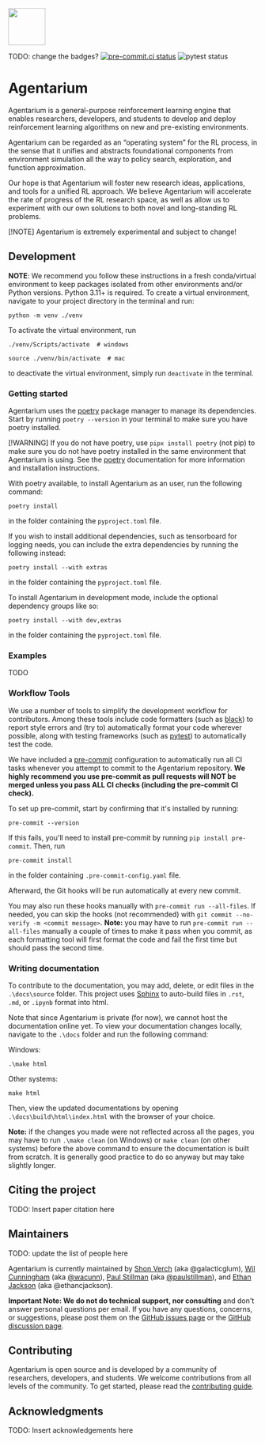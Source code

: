 <img style="width: 75px" src="https://github.com/social-ai-uoft/gem/blob/main/media/gem-pendant.png" />

TODO: change the badges?
[![pre-commit.ci status](https://results.pre-commit.ci/badge/github/social-ai-uoft/gem/main.svg)](https://results.pre-commit.ci/latest/github/social-ai-uoft/gem/main) ![pytest status](https://github.com/social-ai-uoft/gem/workflows/PyTest/badge.svg)

# Agentarium

Agentarium is a general-purpose reinforcement learning engine that enables researchers, developers, and students to 
develop and deploy reinforcement learning algorithms on new and pre-existing environments.

Agentarium can be regarded as an “operating system” for the RL process, in the sense that it unifies and abstracts 
foundational components from environment simulation all the way to policy search, exploration, and function 
approximation.

Our hope is that Agentarium will foster new research ideas, applications, and tools for a unified RL approach. We 
believe Agentarium will accelerate the rate of progress of the RL research space, as well as allow us to experiment 
with our own solutions to both novel and long-standing RL problems.

[!NOTE]
Agentarium is extremely experimental and subject to change!

## Development

**NOTE**: We recommend you follow these instructions in a fresh conda/virtual environment to keep packages isolated 
from other environments and/or Python versions. Python 3.11+ is required. To create a virtual environment, 
navigate to your project directory in the terminal and run:
```
python -m venv ./venv
```
To activate the virtual environment, run 

```
./venv/Scripts/activate  # windows

source ./venv/bin/activate  # mac
```

to deactivate the virtual environment, simply run ```deactivate``` in the terminal.

### Getting started

Agentarium uses the [poetry](https://python-poetry.org/) package manager to manage its dependencies. Start by 
running ```poetry --version``` in your terminal to make sure you have poetry installed.

[!WARNING]
If you do not have poetry, use ```pipx install poetry``` (not pip) to make sure you do not have poetry installed in the 
same environment that Agentarium is using. 
See the [poetry](https://python-poetry.org/) documentation for more information and 
installation instructions.

With poetry available, to install Agentarium as an user, run the following command:
```
poetry install
```
in the folder containing the ``pyproject.toml`` file.

If you wish to install additional dependencies, such as tensorboard for logging needs, 
you can include the extra dependencies by running the following instead:
```
poetry install --with extras
```
in the folder containing the ``pyproject.toml`` file.

To install Agentarium in development mode, include the optional dependency groups like so:
```
poetry install --with dev,extras
```
in the folder containing the ``pyproject.toml`` file.

### Examples

TODO

### Workflow Tools
We use a number of tools to simplify the development workflow for contributors. Among these tools include code 
formatters (such as [black](https://github.com/python/black)) to report style errors and (try to) 
automatically format your code wherever possible, along with testing frameworks (such as 
[pytest](https://pypi.python.org/pypi/pytest)) to automatically test the code.

We have included a [pre-commit](https://pre-commit.com/) configuration to automatically run all CI tasks whenever you 
attempt to commit to the Agentarium repository. **We highly recommend you use pre-commit as pull requests will NOT be 
merged unless you pass ALL CI checks (including the pre-commit CI check).**

To set up pre-commit, start by confirming that it's installed by running:
```
pre-commit --version
```
If this fails, you'll need to install pre-commit by running ``pip install pre-commit``. Then, run
```
pre-commit install
```
in the folder containing ``.pre-commit-config.yaml`` file.

Afterward, the Git hooks will be run automatically at every new commit.

You may also run these hooks manually with `pre-commit run --all-files`. If needed, you can skip the hooks (not 
recommended) with `git commit --no-verify -m <commit message>`.
**Note:** you may have to run `pre-commit run --all-files` manually a couple of times to make it pass when you commit, 
as each formatting tool will first format the code and fail the first time but should pass the second time.

### Writing documentation

To contribute to the documentation, you may add, delete, or edit files in the ```.\docs\source``` folder. This project 
uses [Sphinx](https://www.sphinx-doc.org/) to auto-build files in ```.rst```, ```.md```, or ```.ipynb``` format into 
html.

Note that since Agentarium is private (for now), we cannot host the documentation online yet. To view your documentation
changes locally, navigate to the ```.\docs``` folder and run the following command:

Windows:
```
.\make html
```

Other systems:
```
make html
```

Then, view the updated documentations by opening ```.\docs\build\html\index.html``` with the browser of your choice.

**Note:** if the changes you made were not reflected across all the pages, you may have to run ```.\make clean``` 
(on Windows) or ```make clean``` (on other systems) before the above command to ensure the documentation is built from 
scratch. It is generally good practice to do so anyway but may take slightly longer.

## Citing the project

TODO: Insert paper citation here

## Maintainers

TODO: update the list of people here

Agentarium is currently maintained by [Shon Verch](https://github.com/galacticglum) (aka @galacticglum), [Wil Cunningham](https://www.psych.utoronto.ca/people/directories/all-faculty/william-cunningham) (aka [@wacunn](https://github.com/wacunn)), [Paul Stillman](https://www.paulstillman.com/) (aka [@paulstillman](https://github.com/paulstillman)), and [Ethan Jackson](https://github.com/ethancjackson) (aka @ethancjackson).

**Important Note: We do not do technical support, nor consulting** and don't answer personal questions per email. If you have any questions, concerns, or suggestions, please post them on the [GitHub issues page](https://github.com/social-ai-uoft/gem/issues) or the [GitHub discussion page](https://github.com/social-ai-uoft/gem/discussions).

## Contributing

Agentarium is open source and is developed by a community of researchers, developers, and students. We welcome contributions from all levels of the community. To get started, please read the [contributing guide](CONTRIBUTING.md).

## Acknowledgments

TODO: Insert acknowledgements here

